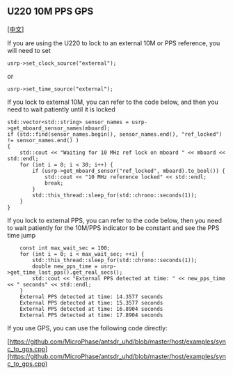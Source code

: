 ## U220 10M PPS GPS
[[中文]](../../../cn/device_and_usage_manual/ANTSDR_U_Series_Module/ANTSDR_U220_Reference_Manual/AntsdrU220_10M_PPS_GPSDO_cn.html)

If you are using the U220 to lock to an external 10M or PPS reference, you will need to set
```
usrp->set_clock_source("external");
```
or
```
usrp->set_time_source("external");
```
If you lock to external 10M, you can refer to the code below, and then you need to wait patiently until it is locked

```
std::vector<std::string> sensor_names = usrp->get_mboard_sensor_names(mboard);
if (std::find(sensor_names.begin(), sensor_names.end(), "ref_locked") != sensor_names.end() )
{
    std::cout << "Waiting for 10 MHz ref lock on mboard " << mboard << std::endl;
    for (int i = 0; i < 30; i++) {
        if (usrp->get_mboard_sensor("ref_locked", mboard).to_bool()) {
            std::cout << "10 MHz reference locked" << std::endl;
            break;
        }
        std::this_thread::sleep_for(std::chrono::seconds(1));
    }
}
```
If you lock to external PPS, you can refer to the code below, then you need to wait patiently for the 10M/PPS indicator to be constant and see the PPS time jump

```
    const int max_wait_sec = 100;
    for (int i = 0; i < max_wait_sec; ++i) {
        std::this_thread::sleep_for(std::chrono::seconds(1));
        double new_pps_time = usrp->get_time_last_pps().get_real_secs();
        std::cout << "External PPS detected at time: " << new_pps_time << " seconds" << std::endl;
    }
    External PPS detected at time: 14.3577 seconds
    External PPS detected at time: 15.3577 seconds
    External PPS detected at time: 16.8904 seconds
    External PPS detected at time: 17.8904 seconds

```

If you use GPS, you can use the following code directly:

[https://github.com/MicroPhase/antsdr_uhd/blob/master/host/examples/sync_to_gps.cpp](https://github.com/MicroPhase/antsdr_uhd/blob/master/host/examples/sync_to_gps.cpp)